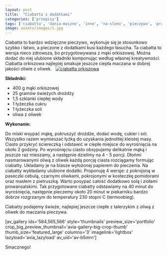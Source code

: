 ```yaml
---
layout: post
title:  "Ciabatta z dodatkami"
categories: ['przepisy']
tags: ['ciabatta', 'dania-maczne', 'inne', 'na-slono', 'pieczywo', 'przekaska', 'przepisy', 'przystawka', 'wege']
image: assets/images/1.jpg
---
```

Ciabatta to bardzo wdzięczne pieczywo, wykonuje się je stosunkowo szybko i łatwo, a pieczone z dodatkami kusi każdego łasucha. Ta ciabatta to wersja nieco zdrowsza, bo przygotowywana z mąki orkiszowej. Można dodać do niej ulubione składniki komponując według własnej kreatywności. Ciabatta orkiszowa najlepiej smakuje jeszcze ciepła maczana w dobrej jakości oliwie z oliwek.
  [![ciabatta orkiszowa](http://kobieta-ze-smakiem.pl/wp-content/uploads/2015/03/ciabatta-orkiszowa-300x222.jpg)](http://kobieta-ze-smakiem.pl/wp-content/uploads/2015/03/ciabatta-orkiszowa.jpg)



**Składniki:**


* 400 g mąki orkiszowej
* 25 gramów świeżych drożdży
* 1,5 szklanki ciepłej wody
* 1 łyżeczka cukru
* 1 łyżeczka soli
* oliwa z oliwek


**Wykonanie:**

Do miski wsypać mąkę, pokruszyć drożdże, dodać wodę, cukier i sól. Wszystko razem wymieszać łyżką do uzyskania jednolitej kleistej masy. Ciasto przykryć ściereczką i odstawić w ciepłe miejsce do wyrośnięcia na około 2 godziny. Po wyrośnięciu ciasto obsypujemy delikatnie mąką i jeszcze raz mieszamy, a następnie dzielimy na 4 - 5 porcji. Dłońmi nasmarowanymi oliwą z oliwek każdą porcję ciasta rozciągamy formując ciabatty. Układamy je na blasze wyłożonej papierem do pieczenia. Na ciabatty wykładamy ulubione dodatki. Proponuję 4 wersje: z pokrojoną w paseczki cebulą, czarnymi oliwkami, pokrojonymi w kosteczkę pomidorami oraz masłem z pietruszką. Warto posypać całość dodatkowo solą i ziołami prowansalskimi. Tak przygotowane ciabatty odstawiamy na 40 minut do wyrośnięcia, następnie pieczemy około 20 minut w piekarniku bardzo dobrze rozgrzanym do temperatury 230 stopni C (termoobieg).

Ciabatty podajemy świeże, najlepiej jeszcze ciepłe z talerzykim z oliwą z oliwek do maczania pieczywa.

[av\_gallery ids='564,565,566' style='thumbnails' preview\_size='portfolio' crop\_big\_preview\_thumbnail='avia-gallery-big-crop-thumb' thumb\_size='featured\_large' columns='3' imagelink='lightbox' lazyload='avia\_lazyload' av\_uid='av-b5mrn']

Smacznego!
    